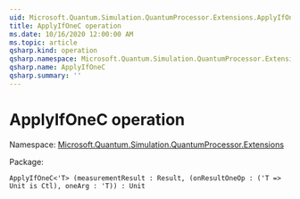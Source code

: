 ```yaml
---
uid: Microsoft.Quantum.Simulation.QuantumProcessor.Extensions.ApplyIfOneC
title: ApplyIfOneC operation
ms.date: 10/16/2020 12:00:00 AM
ms.topic: article
qsharp.kind: operation
qsharp.namespace: Microsoft.Quantum.Simulation.QuantumProcessor.Extensions
qsharp.name: ApplyIfOneC
qsharp.summary: ''
---
```


# ApplyIfOneC operation

Namespace: [Microsoft.Quantum.Simulation.QuantumProcessor.Extensions](xref:Microsoft.Quantum.Simulation.QuantumProcessor.Extensions)

Package: [](https://nuget.org/packages/)




```Q#
ApplyIfOneC<'T> (measurementResult : Result, (onResultOneOp : ('T => Unit is Ctl), oneArg : 'T)) : Unit
```
